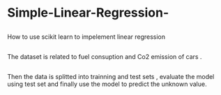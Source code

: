 # Simple-Linear-Regression-

##
How to use scikit learn to impelement linear regression 
##
The dataset is related to fuel consuption and Co2 emission of cars .
##
Then the data is splitted into trainning and test sets , evaluate the model using test set
and finally use the model to predict the unknown value.
